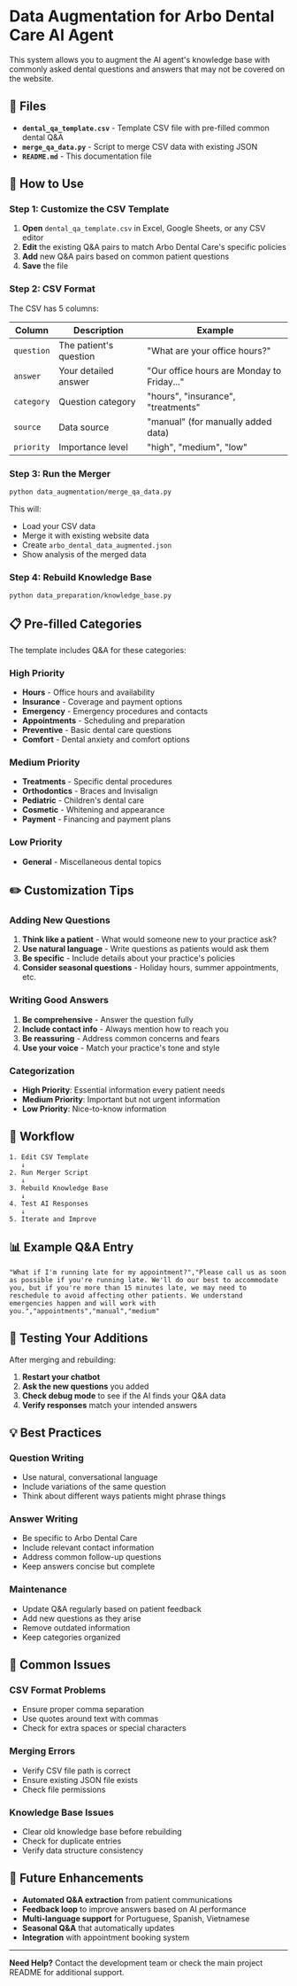 # Data Augmentation for Arbo Dental Care AI Agent

This system allows you to augment the AI agent's knowledge base with commonly asked dental questions and answers that may not be covered on the website.

## 📁 Files

- **`dental_qa_template.csv`** - Template CSV file with pre-filled common dental Q&A
- **`merge_qa_data.py`** - Script to merge CSV data with existing JSON
- **`README.md`** - This documentation file

## 🚀 How to Use

### Step 1: Customize the CSV Template

1. **Open** `dental_qa_template.csv` in Excel, Google Sheets, or any CSV editor
2. **Edit** the existing Q&A pairs to match Arbo Dental Care's specific policies
3. **Add** new Q&A pairs based on common patient questions
4. **Save** the file

### Step 2: CSV Format

The CSV has 5 columns:

| Column | Description | Example |
|--------|-------------|---------|
| `question` | The patient's question | "What are your office hours?" |
| `answer` | Your detailed answer | "Our office hours are Monday to Friday..." |
| `category` | Question category | "hours", "insurance", "treatments" |
| `source` | Data source | "manual" (for manually added data) |
| `priority` | Importance level | "high", "medium", "low" |

### Step 3: Run the Merger

```bash
python data_augmentation/merge_qa_data.py
```

This will:
- Load your CSV data
- Merge it with existing website data
- Create `arbo_dental_data_augmented.json`
- Show analysis of the merged data

### Step 4: Rebuild Knowledge Base

```bash
python data_preparation/knowledge_base.py
```

## 📋 Pre-filled Categories

The template includes Q&A for these categories:

### **High Priority**
- **Hours** - Office hours and availability
- **Insurance** - Coverage and payment options
- **Emergency** - Emergency procedures and contacts
- **Appointments** - Scheduling and preparation
- **Preventive** - Basic dental care questions
- **Comfort** - Dental anxiety and comfort options

### **Medium Priority**
- **Treatments** - Specific dental procedures
- **Orthodontics** - Braces and Invisalign
- **Pediatric** - Children's dental care
- **Cosmetic** - Whitening and appearance
- **Payment** - Financing and payment plans

### **Low Priority**
- **General** - Miscellaneous dental topics

## ✏️ Customization Tips

### **Adding New Questions**
1. **Think like a patient** - What would someone new to your practice ask?
2. **Use natural language** - Write questions as patients would ask them
3. **Be specific** - Include details about your practice's policies
4. **Consider seasonal questions** - Holiday hours, summer appointments, etc.

### **Writing Good Answers**
1. **Be comprehensive** - Answer the question fully
2. **Include contact info** - Always mention how to reach you
3. **Be reassuring** - Address common concerns and fears
4. **Use your voice** - Match your practice's tone and style

### **Categorization**
- **High Priority**: Essential information every patient needs
- **Medium Priority**: Important but not urgent information
- **Low Priority**: Nice-to-know information

## 🔄 Workflow

```
1. Edit CSV Template
   ↓
2. Run Merger Script
   ↓
3. Rebuild Knowledge Base
   ↓
4. Test AI Responses
   ↓
5. Iterate and Improve
```

## 📊 Example Q&A Entry

```csv
"What if I'm running late for my appointment?","Please call us as soon as possible if you're running late. We'll do our best to accommodate you, but if you're more than 15 minutes late, we may need to reschedule to avoid affecting other patients. We understand emergencies happen and will work with you.","appointments","manual","medium"
```

## 🧪 Testing Your Additions

After merging and rebuilding:

1. **Restart your chatbot**
2. **Ask the new questions** you added
3. **Check debug mode** to see if the AI finds your Q&A data
4. **Verify responses** match your intended answers

## 💡 Best Practices

### **Question Writing**
- Use natural, conversational language
- Include variations of the same question
- Think about different ways patients might phrase things

### **Answer Writing**
- Be specific to Arbo Dental Care
- Include relevant contact information
- Address common follow-up questions
- Keep answers concise but complete

### **Maintenance**
- Update Q&A regularly based on patient feedback
- Add new questions as they arise
- Remove outdated information
- Keep categories organized

## 🚨 Common Issues

### **CSV Format Problems**
- Ensure proper comma separation
- Use quotes around text with commas
- Check for extra spaces or special characters

### **Merging Errors**
- Verify CSV file path is correct
- Ensure existing JSON file exists
- Check file permissions

### **Knowledge Base Issues**
- Clear old knowledge base before rebuilding
- Check for duplicate entries
- Verify data structure consistency

## 🔮 Future Enhancements

- **Automated Q&A extraction** from patient communications
- **Feedback loop** to improve answers based on AI performance
- **Multi-language support** for Portuguese, Spanish, Vietnamese
- **Seasonal Q&A** that automatically updates
- **Integration** with appointment booking system

---

**Need Help?** Contact the development team or check the main project README for additional support.


